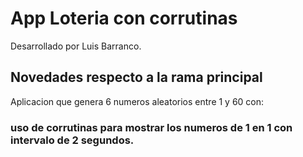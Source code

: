 # App Loteria con corrutinas
Desarrollado por Luis Barranco.

## Novedades respecto a la rama principal
Aplicacion que genera 6 numeros aleatorios entre 1 y 60 con:
### **uso de corrutinas para mostrar los numeros de 1 en 1 con intervalo de 2 segundos.**
